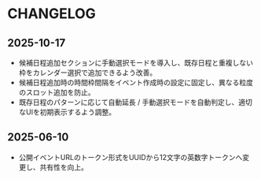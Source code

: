 # CHANGELOG

## 2025-10-17

- 候補日程追加セクションに手動選択モードを導入し、既存日程と重複しない枠をカレンダー選択で追加できるよう改善。
- 候補日程追加時の時間枠間隔をイベント作成時の設定に固定し、異なる粒度のスロット追加を防止。
- 既存日程のパターンに応じて自動延長 / 手動選択モードを自動判定し、適切なUIを初期表示するよう調整。

## 2025-06-10

- 公開イベントURLのトークン形式をUUIDから12文字の英数字トークンへ変更し、共有性を向上。
